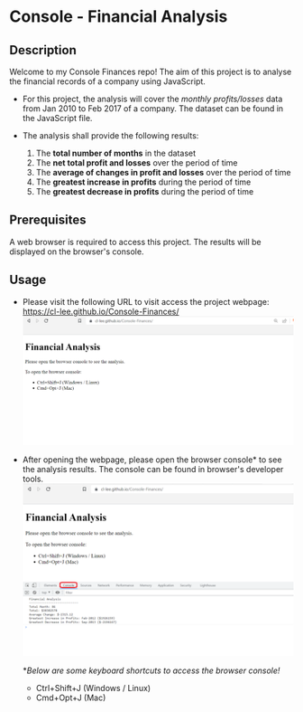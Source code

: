 # Console - Financial Analysis

## Description 
Welcome to my Console Finances repo! The aim of this project is to analyse the financial records of a company using JavaScript.

- For this project, the analysis will cover the *monthly profits/losses* data from Jan 2010 to Feb 2017 of a company. The dataset can be found in the JavaScript file.

- The analysis shall provide the following results:
    1. The **total number of months** in the dataset
    2. The **net total profit and losses** over the period of time
    3. The **average of changes in profit and losses** over the period of time
    4. The **greatest increase in profits** during the period of time
    5. The **greatest decrease in profits** during the period of time

## Prerequisites
A web browser is required to access this project. The results will be displayed on the browser's console.

## Usage
* Please visit the following URL to visit access the project webpage:
https://cl-lee.github.io/Console-Finances/  
![The project webpage](./images/landing.png)  

* After opening the webpage, please open the browser console* to see the analysis results. The console can be found in browser's developer tools.
![The console tab in Brave browser's developer tools](./images/console.png)

    **Below are some keyboard shortcuts to access the browser console!*
    * Ctrl+Shift+J (Windows / Linux)
    * Cmd+Opt+J (Mac)
    